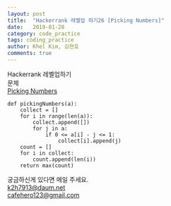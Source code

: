 ```yaml
---
layout: post
title:  "Hackerrank 레벨업 하기26 [Picking Numbers]"
date:   2019-01-20
category: code_practice
tags: coding_practice
author: Khel Kim, 김현호
comments: true
---
```


Hackerrank 레벨업하기  
문제  
[Picking Numbers](https://www.hackerrank.com/challenges/picking-numbers/problem)

~~~
def pickingNumbers(a):
    collect = []
    for i in range(len(a)):
        collect.append([])
        for j in a:
            if 0 <= a[i] - j <= 1:
                collect[i].append(j)
    count = []
    for i in collect:
        count.append(len(i))
    return max(count)
~~~

궁금하신게 있다면 메일 주세요.  
k2h7913@daum.net  
cafehero123@gmail.com
